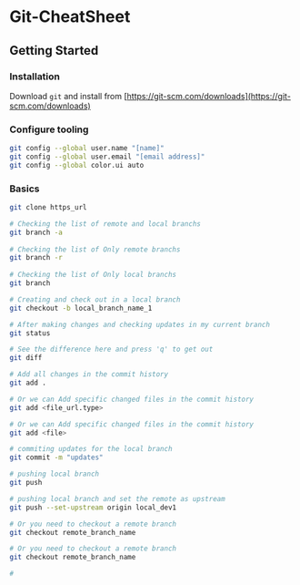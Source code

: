 # Git-CheatSheet

## Getting  Started

### Installation
Download `git` and install from [https://git-scm.com/downloads](https://git-scm.com/downloads)
### Configure tooling
```sh
git config --global user.name "[name]"
git config --global user.email "[email address]"
git config --global color.ui auto
```
### Basics

  ```sh
  git clone https_url

# Checking the list of remote and local branchs
  git branch -a
      
# Checking the list of Only remote branchs
  git branch -r
    
# Checking the list of Only local branchs
  git branch
  
# Creating and check out in a local branch
  git checkout -b local_branch_name_1
  
# After making changes and checking updates in my current branch
  git status
  
# See the difference here and press 'q' to get out
  git diff

# Add all changes in the commit history
  git add .

# Or we can Add specific changed files in the commit history
  git add <file_url.type>

# Or we can Add specific changed files in the commit history
  git add <file>
  
# commiting updates for the local branch
  git commit -m "updates"
  
# pushing local branch
  git push
  
# pushing local branch and set the remote as upstream
  git push --set-upstream origin local_dev1

# Or you need to checkout a remote branch
  git checkout remote_branch_name

# Or you need to checkout a remote branch
  git checkout remote_branch_name

# 


  ```
